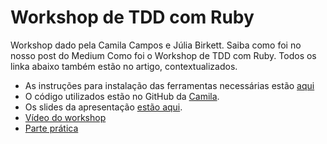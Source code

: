 # Workshop de TDD com Ruby

Workshop dado pela Camila Campos e Júlia Birkett. Saiba como foi no nosso post do Medium Como foi o Workshop de TDD com Ruby. Todos os linka abaixo também estão no artigo, contextualizados.

- As instruções para instalação das ferramentas necessárias estão [aqui](https://github.com/qasampameeting/workshop-tdd-ruby/blob/master/QA%20Sampa%20Meeting%20-%20TDD%20-%20Instruc%CC%A7o%CC%83es%20para%20setup%20da%20ma%CC%81quina.pdf)
- O código utilizados estão no GitHub da [Camila](https://github.com/camilacampos/tdd-examples).
- Os slides da apresentação [estão aqui](https://speakerdeck.com/camilacampos/qa-sampa-meeting-testes-fantasticos-e-onde-habitam).
- [Vídeo do workshop](https://www.youtube.com/watch?v=iA05euxjVGg)
- [Parte prática](https://youtu.be/iA05euxjVGg?t=1h7m39s)

